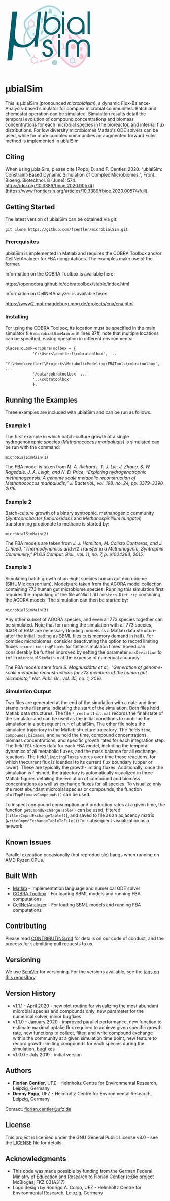 ![µbialSim](microbialSimLogo300px.png)

# µbialSim

This is µbialSim (pronounced *microbialsim*), a dynamic Flux-Balance-Analysis-based simulator for complex microbial communities. Batch and chemostat operation can be simulated. Simulation results detail the temporal evolution of compound concentrations and biomass concentrations for each microbial species in the bioreactor, and internal flux distributions. For low diversity microbiomes Matlab's ODE solvers can be used, while for more complex communities an augmented forward Euler method is implemented in µbialSim.

## Citing

When using µbialSim, please cite [Popp, D. and F. Centler. 2020. “µbialSim: Constraint-Based Dynamic Simulation of Complex Microbiomes.”, Front. Bioeng. Biotechnol. 8 (June): 574. https://doi.org/10.3389/fbioe.2020.00574](https://www.frontiersin.org/articles/10.3389/fbioe.2020.00574/full).

## Getting Started

The latest version of µbialSim can be obtained via git:

```
git clone https://github.com/fcentler/microbialSim.git
```

### Prerequisites

µbialSim is implemented in Matlab and requires the COBRA Toolbox and/or CellNetAnalyzer for FBA computations. The examples make use of the former.

Information on the COBRA Toolbox is available here:

https://opencobra.github.io/cobratoolbox/stable/index.html

Information on CellNetAnalyzer is available here:

https://www2.mpi-magdeburg.mpg.de/projects/cna/cna.html

### Installing

For using the COBRA Toolbox, its location must be specified in the main simulator file `microbialSimMain.m` in lines 87ff, note that multiple locations can be specified, easing operation in different environments:

```
placesToLookForCobraToolbox = {
            'C:\Users\centlerf\cobratoolbox', ...
            'Y:\Home\centlerf\Projects\MetabolicModeling\FBATools\cobratoolbox', ...
            '/data/cobratoolbox' ...
            '..\cobratoolbox'
            };
```

## Running the Examples

Three examples are included with µbialSim and can be run as follows.

### Example 1

The first example in which batch-culture growth of a single hydrogenotrophic species (*Methanococcus maripaludis*) is simulated can be run with the command:

```
microbialSimMain(1)
```

The FBA model is taken from *M. A. Richards, T. J. Lie, J. Zhang, S. W. Ragsdale, J. A. Leigh, and N. D. Price, “Exploring hydrogenotrophic methanogenesis: A genome scale metabolic reconstruction of Methanococcus maripaludis,” J. Bacteriol., vol. 198, no. 24, pp. 3379–3390, 2016.*

### Example 2

Batch-culture growth of a binary syntrophic, methanogenic community (*Syntrophobacter fumaroxidans* and *Methanospirillium hungatei*) transforming propionate to methane is started by:

```
microbialSimMain(2)
```

The FBA models are taken from *J. J. Hamilton, M. Calixto Contreras, and J. L. Reed, “Thermodynamics and H2 Transfer in a Methanogenic, Syntrophic Community,” PLOS Comput. Biol., vol. 11, no. 7, p. e1004364, 2015.*

### Example 3

Simulating batch growth of an eight species human gut microbiome (SIHUMIx consortium). Models are taken from the AGORA model collection containing 773 human gut microbiome species. Running this simulation first requires the unpacking of the file `AGORA-1.01-Western-Diet.zip` containing the AGORA models. The simulation can then be started by: 

```
microbialSimMain(3)
```

Any other subset of AGORA species, and even all 773 species together can be simulated. Note that for running the simulation with all 773 species, 64GB of RAM are necessary (loading models as a Matlab data structure after the initial loading as SBML files cuts memory demand in half). For complex microbiomes, consider deactivating the option to record limiting fluxes `recordLimitingFluxes` for faster simulation times. Speed can considerably be further improved by setting the parameter `maxDeviation` to `inf` in `microbialSimMain.m` at the expense of numerical accuracy.

The FBA models stem from *S. Magnúsdóttir et al., “Generation of genome-scale metabolic reconstructions for 773 members of the human gut microbiota,” Nat. Publ. Gr., vol. 35, no. 1, 2016.*

### Simulation Output

Two files are generated at the end of the simulation with a date and time stamp in the filename indicating the start of the simulation. Both files hold Matlab data structures. The file `*_restartInit.mat` records the final state of the simulator and can be used as the initial conditions to continue the simulation in a subsequent run of µbialSim. The other file holds the simulated trajectory in the Matlab structure trajectory. The fields `time`, `compounds`, `biomass`, and `mu` hold the time, compound concentrations, biomass concentrations, and specific growth rates for each integration step. The field `FBA` stores data for each FBA model, including the temporal dynamics of all metabolic fluxes, and the mass balance for all exchange reactions. The field `limitingFluxes` stores over time those reactions, for which thecurrent flux is identical to its current flux boundary (upper or lower). These are typically the growth-limiting fluxes.
Additionally, once the simulation is finished, the trajectory is automatically visualized in three Matlab figures detailing the evolution of compound and biomass concentrations as well as exchange fluxes for all species. To visualize only the most abundant microbial species or compounds, the function `plotTopBiomassCompounds()` can be used.

To inspect compound consumption and production rates at a given time, the function `getCmpndExchangeTable()` can be used, filtered (`filterCmpndExchangeTable()`), and saved to file as an adjacency matrix (`writeCmpndExchangeTableToFile()`) for subsequent visualization as a network.

## Known Issues

Parallel execution occasionally (but reproducible) hangs when running on AMD Ryzen CPUs.

## Built With

* [Matlab](https://www.mathworks.com/products/matlab.html) - Implementation language and numerical ODE solver
* [COBRA Toolbox](https://opencobra.github.io/cobratoolbox/stable/index.html) - For loading SBML models and running FBA computations
* [CellNetAnalyzer](https://www2.mpi-magdeburg.mpg.de/projects/cna/cna.html) - For loading SBML models and running FBA computations

## Contributing

Please read [CONTRIBUTING.md](https://gist.github.com/PurpleBooth/b24679402957c63ec426) for details on our code of conduct, and the process for submitting pull requests to us.

## Versioning

We use [SemVer](http://semver.org/) for versioning. For the versions available, see the [tags on this repository](https://github.com/fcentler/microbialSim/tags). 

## Version History

* v1.1.1 - April 2020 - new plot routine for visualizing the most abundant microbial species and compounds only, new parameter for the numerical solver, minor bugfixes
* v1.1.0 - January 2020 - improved parallel performance, new function to estimate maximal uptake flux required to achieve given specific growth rate, new functions to collect, filter, and write compound exchange within the community at a given simulation time point, new feature to record growth-limiting compounds for each species during the simulation, bugfixes
* v1.0.0 - July 2019 - initial version

## Authors

* **Florian Centler**, UFZ - Helmholtz Centre for Environmental Research, Leipzig, Germany
* **Denny Popp**, UFZ - Helmholtz Centre for Environmental Research, Leipzig, Germany

Contact: florian.centler@ufz.de

## License

This project is licensed under the GNU General Public License v3.0 - see the [LICENSE](LICENSE) file for details

## Acknowledgments

* This code was made possible by funding from the German Federal Ministry of Education and Research to Florian Centler (e:Bio project McBiogas, FKZ 031A317)
* Logo design by Rodrigo A. Colpo, UFZ - Helmholtz Centre for Environmental Research, Leipzig, Germany
